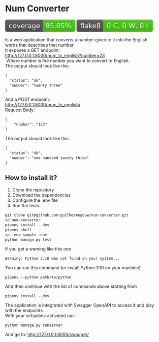 # Num Converter

[![Coverage Status](./reports/coverage/coverage-badge.svg?dummy=8484744)](./reports/coverage/index.html)
[![Flake8 Status](./reports/flake8/flake8-badge.svg?dummy=8484744)](./reports/flake8/index.html)

Is a web application that converts a number given to it into the English words that describes that number.<br>
It exposes a GET endpoint:<br>http://127.0.0.1:8000/num_to_english?number=23<br>
 Where number is the number you want to convert to English. <br>
The output should look like this:<br>
```console
{
  "status": "ok",
  "number": "twenty three"
}
```
And a POST endpoint:<br>http://127.0.0.1:8000/num_to_english/<br>Request 
Body:
```console
{
    "number": "123"
}
```
The output should look like this:
```console
{
  "status": "ok",
  "number": "one hundred twenty three"
}
```

## How to install it?
1. Clone the repository
2. Download the dependencies
3. Configure the .env file
4. Run the tests

```console
git clone git@github.com:guilhermegouw/num-converter.git
cd num-converter
pipenv install --dev
pipenv shell
cp .env-sample .env
python manage.py test
```
If you get a warning like this one
```console
Warning: Python 3.10 was not found on your system...
```
You can run this command (or install Python 3.10 on your machine)
```console
pipenv --python path/to/python
```
And then continue with the list of commands above starting from
```console
pipenv install --dev
```
The application is integrated with Swagger OpenAPI to access it and play with the endpoints.<br>
With your virtualenv activated run:
```console
python manage.py runserver
```
And go to:
http://127.0.0.1:8000/swagger/